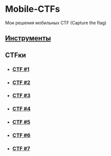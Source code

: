 # Mobile-CTFs

Мои решения мобильных CTF (Capture the flag)

## [Инструменты](TOOLS.md)

## CTFки

- ### [CTF #1](/CTF%20%231.md)

- ### [CTF #2](/CTF%20%232.md)

- ### [CTF #3](/CTF%20%233.md)

- ### [CTF #4](/CTF%20%234.md)

- ### [CTF #5](/CTF%20%235.md)

- ### [CTF #6](/CTF%20%236.md)

- ### [CTF #7](/CTF%20%237.md)
